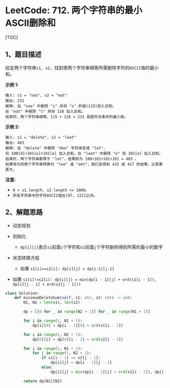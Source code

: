 # LeetCode: 712. 两个字符串的最小ASCII删除和

[TOC]

## 1、题目描述

给定两个字符串`s1, s2`，找到使两个字符串相等所需删除字符的`ASCII`值的最小和。

**示例 1:**

```
输入: s1 = "sea", s2 = "eat"
输出: 231
解释: 在 "sea" 中删除 "s" 并将 "s" 的值(115)加入总和。
在 "eat" 中删除 "t" 并将 116 加入总和。
结束时，两个字符串相等，115 + 116 = 231 就是符合条件的最小和。
```

**示例 2:**

```
输入: s1 = "delete", s2 = "leet"
输出: 403
解释: 在 "delete" 中删除 "dee" 字符串变成 "let"，
将 100[d]+101[e]+101[e] 加入总和。在 "leet" 中删除 "e" 将 101[e] 加入总和。
结束时，两个字符串都等于 "let"，结果即为 100+101+101+101 = 403 。
如果改为将两个字符串转换为 "lee" 或 "eet"，我们会得到 433 或 417 的结果，比答案更大。
```


**注意:**

- `0 < s1.length, s2.length <= 1000。`
- `所有字符串中的字符ASCII值在[97, 122]之间。`



## 2、解题思路

- 动态规划

- 初始化

  - `dp[i][j]`表示`s1`前面`i`个字符和`s2`前面`j`个字符删除得到所需的最小的数字

- 状态转换方程

  - 如果 `s1[i]==s2[i]: dp[i][j] = dp[i-1][j-1]`
- 如果 `s1[i]!=s2[i]: dp[i][j] = min(dp[i - 1][j] + ord(s1[i - 1]), dp[i][j - 1] + ord(s2[j - 1]))`
  
  



```python
class Solution:
    def minimumDeleteSum(self, s1: str, s2: str) -> int:
        N1, N2 = len(s1), len(s2)

        dp = [[0 for _ in range(N2 + 1)] for _ in range(N1 + 1)]

        for i in range(1, N1 + 1):
            dp[i][0] = dp[i - 1][0] + ord(s1[i - 1])

        for i in range(1, N2 + 1):
            dp[0][i] = dp[0][i - 1] + ord(s2[i - 1])

        for i in range(1, N1 + 1):
            for j in range(1, N2 + 1):
                if s1[i - 1] == s2[j - 1]:
                    dp[i][j] = dp[i - 1][j - 1]
                else:
                    dp[i][j] = min(dp[i - 1][j] + ord(s1[i - 1]), dp[i][j - 1] + ord(s2[j - 1]))

        return dp[N1][N2]
```

